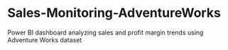 # Sales-Monitoring-AdventureWorks
Power BI dashboard analyzing sales and profit margin trends using Adventure Works dataset
